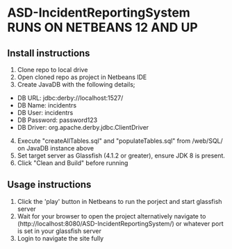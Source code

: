# ASD-IncidentReportingSystem RUNS ON NETBEANS 12 AND UP
## Install instructions
1. Clone repo to local drive
2. Open cloned repo as project in Netbeans IDE
3. Create JavaDB with the following details;
  - DB URL: jdbc:derby://localhost:1527/
  - DB Name: incidentrs
  - DB User: incidentrs
  - DB Password: password123
  - DB Driver: org.apache.derby.jdbc.ClientDriver
4. Execute "createAllTables.sql" and "populateTables.sql" from /web/SQL/ on JavaDB instance above
5. Set target server as Glassfish (4.1.2 or greater), ensure JDK 8 is present.
6. Click "Clean and Build" before running

## Usage instructions
1. Click the 'play' button in Netbeans to run the porject and start glassfish server
2. Wait for your browser to open the project alternatively navigate to (http://localhost:8080/ASD-IncidentReportingSystem/) or whatever port is set in your glassfish server
3. Login to navigate the site fully
